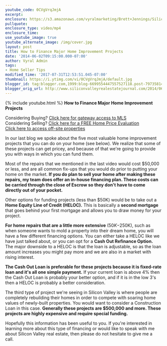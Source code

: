 ```yaml
---
youtube_code: 0CVgVrqJmjA
excerpt:
enclosure: https://s3.amazonaws.com/vyralmarketing/Brett+Jennings/Silicon+Valley+Real+Estate+Agent-+How+Much+Will+Your+Dream+Home+Cost+You%253F.mp4
pullquote:
enclosure_type: video/mp4
enclosure_time:
use_youtube_image: true
youtube_alternate_image: /img/cover.jpg
layout: post
title: How to Finance Major Home Improvement Projects
date: '2014-06-02T09:15:00.000-07:00'
author: Vyral Admin
tags:
- Home Seller Tips
modified_time: '2017-07-31T12:53:51.045-07:00'
thumbnail: https://i.ytimg.com/vi/0CVgVrqJmjA/default.jpg
blogger_id: tag:blogger.com,1999:blog-6699554447557527118.post-7973581473277857380
blogger_orig_url: http://www.siliconvalleyrealestatejournal.com/2014/06/how-to-finance-major-home-improvement.html
---
```

{% include youtube.html %}
**How to Finance Major Home Improvement Projects**

<div class="post-cta">
Considering Buying? <a href="http://www.siliconvalleyrealestatesearch.com/?utm_source=BLOG&utm_campaign=Video+Blog&utm_medium=referral" target="_blank">Click here for gateway access to MLS</a><br>
Considering Selling? <a href="http://www.siliconvalleyrealestatesearch.com/home-valuation/?utm_source=VYRAL&utm_campaign=Vyral+Emails+&utm_medium=referral" target="_blank">Click here for a FREE Home Price Evaluation</a><br>
<a href="https://www.siliconvalleyrealestatesearch.com/off-market-list/" target="_blank">Click here to access off-site properties</a>
</div>

In our last blog we spoke about the five most valuable home improvement projects that you can do on your home (see below). We realize that some of these projects can get pricey, and because of that we're going to provide you with ways in which you can fund them.

Most of the repairs that we mentioned in the last video would cost $50,000 or less, and are all common fix-ups that you would do prior to putting your home on the market. **If you do plan to sell your home after making these repairs, my team does offer an in-house financing plan. These costs can be carried through the close of Escrow so they don't have to come directly out of your pocket.**

Other options for funding projects (less than $50K) would be to take out a **Home Equity Line of Credit (HELOC).** This is basically a **second mortgage** that goes behind your first mortgage and allows you to draw money for your project.

**For home repairs that are a little more extensive** ($50K-$250K), such as when someone wants to mold a property into their dream home, you will have a few different financing options. You can either take a HELOC like we have just talked about, or you can opt for a **Cash Out Refinance Option.** The major downside to a HELOC is that the loan is adjustable, so as the loan amount increases you might pay more and we are also in a market with rising interest.

**The Cash Out Loan is preferable for these projects because it is fixed-rate loan and it's all one simple payment.** If your current loan is above 4% then the Cash Out Loan is probably your better option, and if it is in the low 3's then a HELOC is probably a better consideration.

The third type of project we're seeing in Silicon Valley is where people are completely rebuilding their homes in order to compete with soaring home values of newly-built properties. You would want to consider a Construction Loan in this case. **Generally these projects are $500,000 and more. These projects are highly expensive and require special funding.**

Hopefully this information has been useful to you. If you're interested in learning more about this type of financing or would like to speak with me about Silicon Valley real estate, then please do not hesitate to give me a call.
